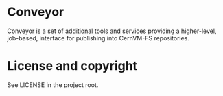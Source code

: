 # Conveyor

Conveyor is a set of additional tools and services providing a higher-level, job-based, interface for publishing into CernVM-FS repositories.

# License and copyright

See LICENSE in the project root.
